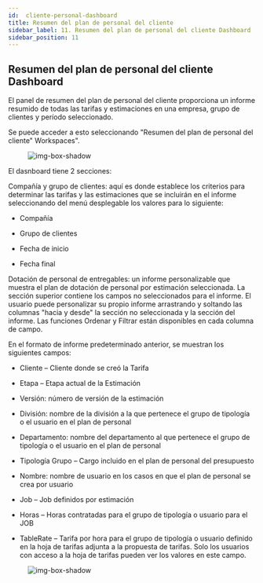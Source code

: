 ```yaml
---
id:  cliente-personal-dashboard
title: Resumen del plan de personal del cliente
sidebar_label: 11. Resumen del plan de personal del cliente Dashboard
sidebar_position: 11
---
```



## Resumen del plan de personal del cliente Dashboard

El panel de resumen del plan de personal del cliente proporciona un informe resumido de todas las tarifas y estimaciones en una empresa, grupo de clientes y período seleccionado.

Se puede acceder a esto seleccionando "Resumen del plan de personal del cliente" Workspaces".


<figure>

![img-box-shadow](/img/university/dashboards/client-staff-summary-dashboard/university-client-staff-summary-1.png)
<figcaption></figcaption>
</figure>


El dasnboard tiene 2 secciones:

Compañía y grupo de clientes: aquí es donde establece los criterios para determinar las tarifas y las estimaciones que se incluirán en el informe seleccionando del menú desplegable los valores para lo siguiente:


- Compañía

- Grupo de clientes

- Fecha de inicio

- Fecha final

Dotación de personal de entregables: un informe personalizable que muestra el plan de dotación de personal por estimación seleccionada. La sección superior contiene los campos no seleccionados para el informe. El usuario puede personalizar su propio informe arrastrando y soltando las columnas "hacia y desde" la sección no seleccionada y la sección del informe. Las funciones Ordenar y Filtrar están disponibles en cada columna de campo.

En el formato de informe predeterminado anterior, se muestran los siguientes campos:

- Cliente – Cliente donde se creó la Tarifa

- Etapa – Etapa actual de la Estimación

- Versión: número de versión de la estimación

- División: nombre de la división a la que pertenece el grupo de tipología o el usuario en el plan de personal

- Departamento: nombre del departamento al que pertenece el grupo de tipología o el usuario en el plan de personal

- Tipología Grupo – Cargo incluido en el plan de personal del presupuesto

- Nombre: nombre de usuario en los casos en que el plan de personal se crea por usuario

- Job – Job definidos por estimación

- Horas – Horas contratadas para el grupo de tipología o usuario para el JOB

- TableRate – Tarifa por hora para el grupo de tipología o usuario definido en la hoja de tarifas adjunta a la propuesta de tarifas. Solo los usuarios con acceso a la hoja de tarifas pueden ver los valores en este campo.

<figure>

![img-box-shadow](/img/university/dashboards/client-staff-summary-dashboard/university-client-staff-summary-2.png)
<figcaption></figcaption>
</figure>
